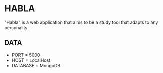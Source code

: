 # HABLA
"Habla" is a web application that aims to be a study tool that adapts to any personality.

## DATA
* PORT = 5000
* HOST = LocalHost
* DATABASE = MongoDB
